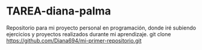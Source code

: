 # TAREA-diana-palma
Repositorio para mi proyecto personal en programación, donde iré subiendo ejercicios y proyectos realizados durante mi aprendizaje.
git clone https://github.com/Diana694/mi-primer-repositorio.git

